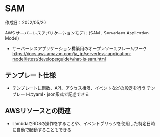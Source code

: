 # SAM
作成日：2022/05/20

AWS サーバーレスアプリケーションモデル (SAM、Serverless Application Model) 
- サーバーレスアプリケーション構築用のオープンソースフレームワーク
https://docs.aws.amazon.com/ja_jp/serverless-application-model/latest/developerguide/what-is-sam.html


## テンプレート仕様
- テンプレートに関数、API、アクセス権限、イベントなどの設定を行う
テンプレートはyaml・json形式で記述できる


## AWSリソースとの関連
- LambdaでRDSの操作をすることや、イベントブリッジを使用した特定日時に自動で起動することもできる
